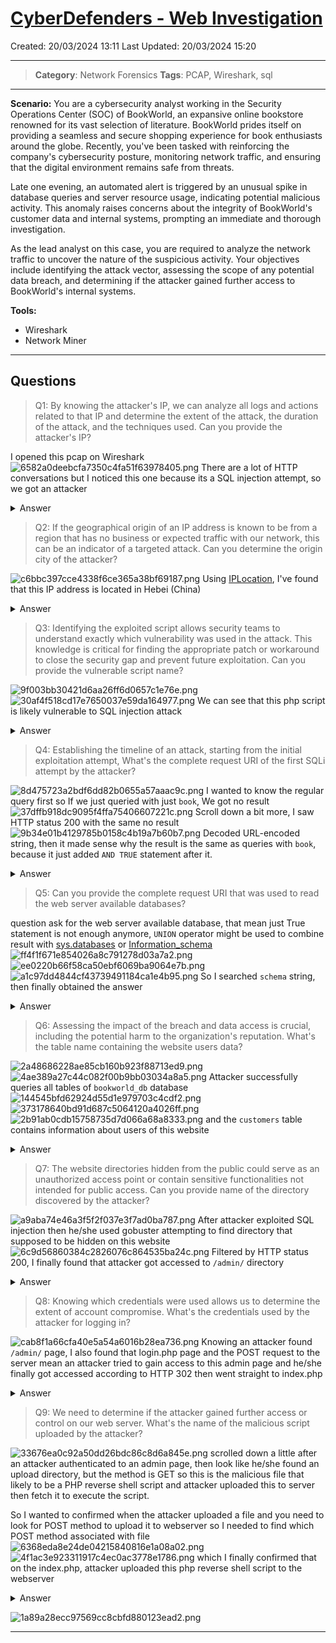 # [CyberDefenders - Web Investigation](https://cyberdefenders.org/blueteam-ctf-challenges/web-investigation/)
Created: 20/03/2024 13:11
Last Updated: 20/03/2024 15:20
* * *
>**Category**: Network Forensics
>**Tags**: PCAP, Wireshark, sql
* * *
**Scenario:**
You are a cybersecurity analyst working in the Security Operations Center (SOC) of BookWorld, an expansive online bookstore renowned for its vast selection of literature. BookWorld prides itself on providing a seamless and secure shopping experience for book enthusiasts around the globe. Recently, you've been tasked with reinforcing the company's cybersecurity posture, monitoring network traffic, and ensuring that the digital environment remains safe from threats.

Late one evening, an automated alert is triggered by an unusual spike in database queries and server resource usage, indicating potential malicious activity. This anomaly raises concerns about the integrity of BookWorld's customer data and internal systems, prompting an immediate and thorough investigation.

As the lead analyst on this case, you are required to analyze the network traffic to uncover the nature of the suspicious activity. Your objectives include identifying the attack vector, assessing the scope of any potential data breach, and determining if the attacker gained further access to BookWorld's internal systems.

**Tools:**
- Wireshark
- Network Miner
* * *
## Questions
> Q1: By knowing the attacker's IP, we can analyze all logs and actions related to that IP and determine the extent of the attack, the duration of the attack, and the techniques used. Can you provide the attacker's IP?

I opened this pcap on Wireshark
![6582a0deebcfa7350c4fa51f63978405.png](../../_resources/6582a0deebcfa7350c4fa51f63978405.png)
There are a lot of HTTP conversations but I noticed this one because its a SQL injection attempt, so we got an attacker

<details>
  <summary>Answer</summary>
<pre><code>111.224.250.131</code></pre>
</details>

> Q2: If the geographical origin of an IP address is known to be from a region that has no business or expected traffic with our network, this can be an indicator of a targeted attack. Can you determine the origin city of the attacker?

![c6bbc397cce4338f6ce365a38bf69187.png](../../_resources/c6bbc397cce4338f6ce365a38bf69187.png)
Using [IPLocation](https://www.iplocation.net/ip-lookup), I've found that this IP address is located in Hebei (China)

<details>
  <summary>Answer</summary>
<pre><code>Shijiazhuang</code></pre>
</details>

> Q3: Identifying the exploited script allows security teams to understand exactly which vulnerability was used in the attack. This knowledge is critical for finding the appropriate patch or workaround to close the security gap and prevent future exploitation. Can you provide the vulnerable script name?

![9f003bb30421d6aa26ff6d0657c1e76e.png](../../_resources/9f003bb30421d6aa26ff6d0657c1e76e.png)
![30af4f518cd17e7650037e59da164977.png](../../_resources/30af4f518cd17e7650037e59da164977.png)
We can see that this php script is likely vulnerable to SQL injection attack

<details>
  <summary>Answer</summary>
<pre><code>search.php</code></pre>
</details>

> Q4: Establishing the timeline of an attack, starting from the initial exploitation attempt, What's the complete request URI of the first SQLi attempt by the attacker?

![8d475723a2bdf6dd82b0655a57aaac9c.png](../../_resources/8d475723a2bdf6dd82b0655a57aaac9c.png)
I wanted to know the regular query first so If we just queried with just `book`, We got no result
![37dffb918dc9095f4ffa75406607221c.png](../../_resources/37dffb918dc9095f4ffa75406607221c.png)
Scroll down a bit more, I saw HTTP status 200 with the same no result
![9b34e01b4129785b0158c4b19a7b60b7.png](../../_resources/9b34e01b4129785b0158c4b19a7b60b7.png)
Decoded URL-encoded string, then it made sense why the result is the same as queries with `book`, because it just added `AND TRUE` statement after it.

<details>
  <summary>Answer</summary>
<pre><code>/search.php?search=book%20and%201=1;%20--%20-</code></pre>
</details>

> Q5: Can you provide the complete request URI that was used to read the web server available databases?

question ask for the web server available database, that mean just True statement is not enough anymore, `UNION` operator might be used to combine result with [sys.databases](https://learn.microsoft.com/en-us/sql/relational-databases/system-catalog-views/sys-databases-transact-sql?view=sql-server-ver16) or [Information_schema](https://dev.mysql.com/doc/mysql-infoschema-excerpt/8.3/en/information-schema-introduction.html)
![ff4f1f671e854026a8c791278d03a7a2.png](../../_resources/ff4f1f671e854026a8c791278d03a7a2.png)
![ee0220b66f58ca50ebf6069ba9064e7b.png](../../_resources/ee0220b66f58ca50ebf6069ba9064e7b.png)
![a1c97dd4844cf43739491184ca1e4b95.png](../../_resources/a1c97dd4844cf43739491184ca1e4b95.png)
So I searched `schema` string, then finally obtained the answer

<details>
  <summary>Answer</summary>
<pre><code>/search.php?search=book%27%20UNION%20ALL%20SELECT%20NULL%2CCONCAT%280x7178766271%2CJSON_ARRAYAGG%28CONCAT_WS%280x7a76676a636b%2Cschema_name%29%29%2C0x7176706a71%29%20FROM%20INFORMATION_SCHEMA.SCHEMATA--%20-</code></pre>
</details>

> Q6: Assessing the impact of the breach and data access is crucial, including the potential harm to the organization's reputation. What's the table name containing the website users data?

![2a48686228ae85cb160b923f88713ed9.png](../../_resources/2a48686228ae85cb160b923f88713ed9.png)
![4ae389a27c44c082f00b9bb03034a8a5.png](../../_resources/4ae389a27c44c082f00b9bb03034a8a5.png)
Attacker successfully queries all tables of `bookworld_db` database
![144545bfd62924d55d1e979703c4cdf2.png](../../_resources/144545bfd62924d55d1e979703c4cdf2.png)
![373178640bd91d687c5064120a4026ff.png](../../_resources/373178640bd91d687c5064120a4026ff.png)
![2b91ab0cdb15758735d7d066a68a8333.png](../../_resources/2b91ab0cdb15758735d7d066a68a8333.png)
and the `customers` table contains information about users of this website

<details>
  <summary>Answer</summary>
<pre><code>customers</code></pre>
</details>

> Q7: The website directories hidden from the public could serve as an unauthorized access point or contain sensitive functionalities not intended for public access. Can you provide name of the directory discovered by the attacker? 

![a9aba74e46a3f5f2f037e3f7ad0ba787.png](../../_resources/a9aba74e46a3f5f2f037e3f7ad0ba787.png)
After attacker exploited SQL injection then he/she used gobuster attempting to find directory that supposed to be hidden on this website
![6c9d56860384c2826076c864535ba24c.png](../../_resources/6c9d56860384c2826076c864535ba24c.png)
Filtered by HTTP status 200, I finally found that attacker got accessed to `/admin/` directory

<details>
  <summary>Answer</summary>
<pre><code>/admin/</code></pre>
</details>

> Q8: Knowing which credentials were used allows us to determine the extent of account compromise. What's the credentials used by the attacker for logging in?

![cab8f1a66cfa40e5a54a6016b28ea736.png](../../_resources/cab8f1a66cfa40e5a54a6016b28ea736.png)
Knowing an attacker found `/admin/` page, I also found that login.php page and the POST request to the server mean an attacker tried to gain access to this admin page and he/she finally got accessed according to HTTP 302 then went straight to index.php

<details>
  <summary>Answer</summary>
<pre><code>admin:admin123!</code></pre>
</details>

> Q9: We need to determine if the attacker gained further access or control on our web server. What's the name of the malicious script uploaded by the attacker?

![33676ea0c92a50dd26bdc86c8d6a845e.png](../../_resources/33676ea0c92a50dd26bdc86c8d6a845e.png)
scrolled down a little after an attacker authenticated to an admin page, then look like he/she found an upload directory, but the method is GET so this is the malicious file that likely to be a PHP reverse shell script and attacker uploaded this to server then fetch it to execute the script.

So I wanted to confirmed when the attacker uploaded a file and you need to look for POST method to upload it to webserver so I needed to find which POST method associated with file
![6368eda8e24de04215840816e1a08a02.png](../../_resources/6368eda8e24de04215840816e1a08a02.png)
![4f1ac3e923311917c4ec0ac3778e1786.png](../../_resources/4f1ac3e923311917c4ec0ac3778e1786.png)
which I finally confirmed that on the index.php, attacker uploaded this php reverse shell script to the webserver

<details>
  <summary>Answer</summary>
<pre><code>NVri2vhp.php</code></pre>
</details>

![1a89a28ecc97569cc8cbfd880123ead2.png](../../_resources/1a89a28ecc97569cc8cbfd880123ead2.png)
***